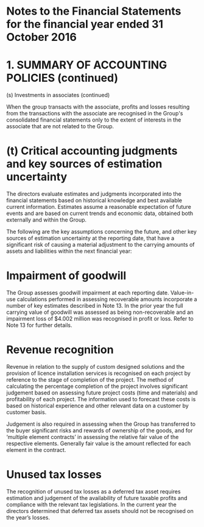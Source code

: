 # Notes to the Financial Statements for the financial year ended 31 October 2016  

# 1. SUMMARY OF ACCOUNTING POLICIES (continued)  

(s) Investments in associates (continued)  

When the group transacts with the associate, profits and losses resulting from the transactions with the associate are recognised in the Group's consolidated financial statements only to the extent of interests in the associate that are not related to the Group.  

# (t) Critical accounting judgments and key sources of estimation uncertainty  

The directors evaluate estimates and judgments incorporated into the financial statements based on historical knowledge and best available current information. Estimates assume a reasonable expectation of future events and are based on current trends and economic data, obtained both externally and within the Group.  

The following are the key assumptions concerning the future, and other key sources of estimation uncertainty at the reporting date, that have a significant risk of causing a material adjustment to the carrying amounts of assets and liabilities within the next financial year:  

# Impairment of goodwill  

The Group assesses goodwill impairment at each reporting date. Value-in-use calculations performed in assessing recoverable amounts incorporate a number of key estimates described in Note 13. In the prior year the full carrying value of goodwill was assessed as being non-recoverable and an impairment loss of $\$ 4.002$ million was recognised in profit or loss. Refer to Note 13 for further details.  

# Revenue recognition  

Revenue in relation to the supply of custom designed solutions and the provision of licence installation services is recognised on each project by reference to the stage of completion of the project. The method of calculating the percentage completion of the project involves significant judgement based on assessing future project costs (time and materials) and profitability of each project. The information used to forecast these costs is based on historical experience and other relevant data on a customer by customer basis.  

Judgement is also required in assessing when the Group has transferred to the buyer significant risks and rewards of ownership of the goods, and for ‘multiple element contracts’ in assessing the relative fair value of the respective elements. Generally fair value is the amount reflected for each element in the contract.  

# Unused tax losses  

The recognition of unused tax losses as a deferred tax asset requires estimation and judgement of the availability of future taxable profits and compliance with the relevant tax legislations. In the current year the directors determined that deferred tax assets should not be recognised on the year’s losses.  